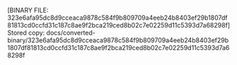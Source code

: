 [BINARY FILE: 323e6afa95dc8d9cceaca9878c584f9b809709a4eeb24b8403ef29b1807df81813cd0ccfd31c187c8ae9f2bca219ced8b02c7e02259d11c5393d7a68298f]
Stored copy: docs/converted-binary/323e6afa95dc8d9cceaca9878c584f9b809709a4eeb24b8403ef29b1807df81813cd0ccfd31c187c8ae9f2bca219ced8b02c7e02259d11c5393d7a68298f
